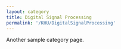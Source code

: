 ```yaml
---
layout: category
title: Digital Signal Processing
permalink: '/KHU/DigitalSignalProcessing'
---
```


Another sample category page.
